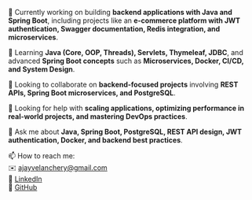 

🔭 Currently working on building **backend applications with Java and Spring Boot**, including projects like an **e-commerce platform with JWT authentication, Swagger documentation, Redis integration, and microservices**.

🌱 Learning **Java (Core, OOP, Threads), Servlets, Thymeleaf, JDBC**, and advanced **Spring Boot concepts** such as **Microservices, Docker, CI/CD, and System Design**.

👯 Looking to collaborate on **backend-focused projects** involving **REST APIs, Spring Boot microservices, and PostgreSQL**.

🤔 Looking for help with **scaling applications, optimizing performance in real-world projects, and mastering DevOps practices**.

💬 Ask me about **Java, Spring Boot, PostgreSQL, REST API design, JWT authentication, Docker, and backend best practices**.

📫 How to reach me:  
✉️ [ajayvelanchery@gmail.com](mailto:ajayvelanchery@gmail.com)  
💼 [LinkedIn](https://www.linkedin.com/in/ajay-v-1b8765282/)  
🐙 [GitHub](https://github.com/AjayVelanchery)

<!--
**AjayVelanchery/AjayVelanchery** is a ✨ _special_ ✨ repository because its `README.md` (this file) appears on your GitHub profile.

Here are some ideas to get you started:

- 🔭 I’m currently working on ...
- 🌱 I’m currently learning ...
- 👯 I’m looking to collaborate on ...
- 🤔 I’m looking for help with ...
- 💬 Ask me about ...
- 📫 How to reach me: ...
- 😄 Pronouns: ...
- ⚡ Fun fact: ...
-->
